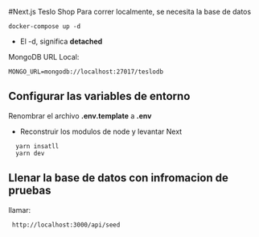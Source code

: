 #Next.js Teslo Shop
Para correr localmente, se necesita la base de datos
 ```
 docker-compose up -d
 ```

 * El -d, significa __detached__

 MongoDB URL Local:
 ```
 MONGO_URL=mongodb://localhost:27017/teslodb
 ``` 

 ## Configurar las variables de entorno
 Renombrar el archivo __.env.template__ a __.env__


* Reconstruir los modulos de node y levantar Next
```
  yarn insatll
  yarn dev
```

 ## Llenar la base de datos con infromacion de pruebas

 llamar:
 ```
  http://localhost:3000/api/seed
 ```
